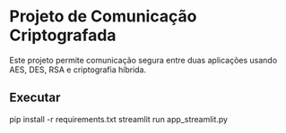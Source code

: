 # Projeto de Comunicação Criptografada

Este projeto permite comunicação segura entre duas aplicações usando AES, DES, RSA e criptografia híbrida.

## Executar
pip install -r requirements.txt
streamlit run app_streamlit.py
